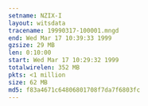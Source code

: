 ```yaml
---
setname: NZIX-I
layout: witsdata
tracename: 19990317-100001.mngd
end: Wed Mar 17 10:39:33 1999
gzsize: 29 MB
len: 0:10:00
start: Wed Mar 17 10:29:32 1999
totalwirelen: 352 MB
pkts: <1 million
size: 62 MB
md5: f83a4671c64806801708f7da7f6803fc
---
```


